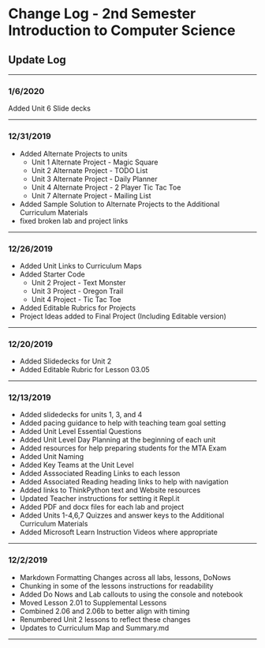 # Change Log - 2nd Semester Introduction to Computer Science

## Update Log

-----------------

### 1/6/2020

Added Unit 6 Slide decks

-----------------

### 12/31/2019

* Added Alternate Projects to units
  * Unit 1 Alternate Project - Magic Square
  * Unit 2 Alternate Project - TODO List
  * Unit 3 Alternate Project - Daily Planner
  * Unit 4 Alternate Project - 2 Player Tic Tac Toe
  * Unit 7 Alternate Project - Mailing List
* Added Sample Solution to Alternate Projects to the Additional Curriculum Materials
* fixed broken lab and project links

-----------------

### 12/26/2019

* Added Unit Links to Curriculum Maps
* Added Starter Code
  * Unit 2 Project - Text Monster
  * Unit 3 Project - Oregon Trail
  * Unit 4 Project - Tic Tac Toe
* Added Editable Rubrics for Projects
* Project Ideas added to Final Project (Including Editable version)

-----------------

### 12/20/2019

* Added Slidedecks for Unit 2
* Added Editable Rubric for Lesson 03.05

-----------------

### 12/13/2019

* Added slidedecks for units 1, 3, and 4
* Added pacing guidance to help with teaching team goal setting
* Added Unit Level Essential Questions
* Added Unit Level Day Planning at the beginning of each unit
* Added resources for help preparing students for the MTA Exam
* Added Unit Naming
* Added Key Teams at the Unit Level
* Added Asssociated Reading Links to each lesson
* Added Associated Reading heading links to help with navigation
* Added links to ThinkPython text and Website resources
* Updated Teacher instructions for setting it Repl.it
* Added PDF and docx files for each lab and project
* Added Units 1-4,6,7 Quizzes and answer keys to the Additional Curriculum Materials
* Added Microsoft Learn Instruction Videos where appropriate

-----------------

### 12/2/2019

* Markdown Formatting Changes across all labs, lessons, DoNows
* Chunking in some of the lessons instructions for readability
* Added Do Nows and Lab callouts to using the console and notebook
* Moved Lesson 2.01 to Supplemental Lessons
* Combined 2.06 and 2.06b to better align with timing
* Renumbered Unit 2 lessons to reflect these changes
* Updates to Curriculum Map and Summary.md

-----------------
